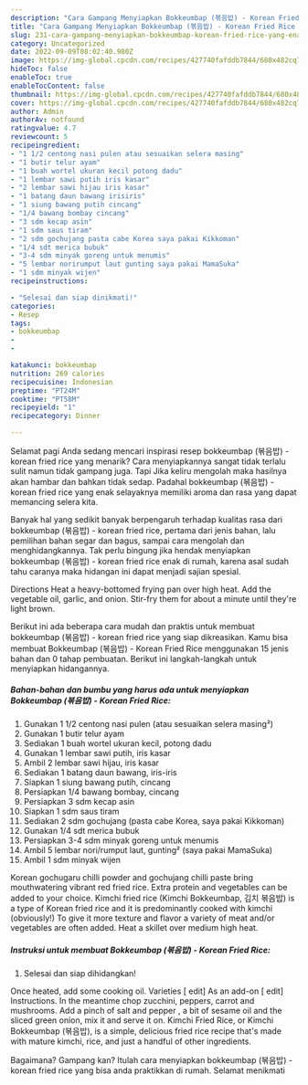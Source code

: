 ```yaml
---
description: "Cara Gampang Menyiapkan Bokkeumbap (볶음밥) - Korean Fried Rice yang Enak Banget"
title: "Cara Gampang Menyiapkan Bokkeumbap (볶음밥) - Korean Fried Rice yang Enak Banget"
slug: 231-cara-gampang-menyiapkan-bokkeumbap-korean-fried-rice-yang-enak-banget
category: Uncategorized
date: 2022-09-09T08:02:40.980Z
image: https://img-global.cpcdn.com/recipes/427740fafddb7844/680x482cq70/bokkeumbap-볶음밥-korean-fried-rice-foto-resep-utama.jpg
hideToc: false
enableToc: true
enableTocContent: false
thumbnail: https://img-global.cpcdn.com/recipes/427740fafddb7844/680x482cq70/bokkeumbap-볶음밥-korean-fried-rice-foto-resep-utama.jpg
cover: https://img-global.cpcdn.com/recipes/427740fafddb7844/680x482cq70/bokkeumbap-볶음밥-korean-fried-rice-foto-resep-utama.jpg
author: Admin
authorAv: notfound
ratingvalue: 4.7
reviewcount: 5
recipeingredient:
- "1 1/2 centong nasi pulen atau sesuaikan selera masing"
- "1 butir telur ayam"
- "1 buah wortel ukuran kecil potong dadu"
- "1 lembar sawi putih iris kasar"
- "2 lembar sawi hijau iris kasar"
- "1 batang daun bawang irisiris"
- "1 siung bawang putih cincang"
- "1/4 bawang bombay cincang"
- "3 sdm kecap asin"
- "1 sdm saus tiram"
- "2 sdm gochujang pasta cabe Korea saya pakai Kikkoman"
- "1/4 sdt merica bubuk"
- "3-4 sdm minyak goreng untuk menumis"
- "5 lembar norirumput laut gunting saya pakai MamaSuka"
- "1 sdm minyak wijen"
recipeinstructions:

- "Selesai dan siap dinikmati!"
categories:
- Resep
tags:
- bokkeumbap
- 
- 

katakunci: bokkeumbap   
nutrition: 269 calories
recipecuisine: Indonesian
preptime: "PT24M"
cooktime: "PT58M"
recipeyield: "1"
recipecategory: Dinner

---
```



Selamat pagi Anda sedang mencari inspirasi resep bokkeumbap (볶음밥) - korean fried rice yang menarik? Cara menyiapkannya sangat tidak terlalu sulit namun tidak gampang juga. Tapi Jika keliru mengolah maka hasilnya akan hambar dan bahkan tidak sedap. Padahal bokkeumbap (볶음밥) - korean fried rice yang enak selayaknya memiliki aroma dan rasa yang dapat memancing selera kita.


Banyak hal yang sedikit banyak berpengaruh terhadap kualitas rasa dari bokkeumbap (볶음밥) - korean fried rice, pertama dari jenis bahan, lalu pemilihan bahan segar dan bagus, sampai cara mengolah dan menghidangkannya. Tak perlu bingung jika hendak menyiapkan bokkeumbap (볶음밥) - korean fried rice enak di rumah, karena asal sudah tahu caranya maka hidangan ini dapat menjadi sajian spesial.

Directions Heat a heavy-bottomed frying pan over high heat. Add the vegetable oil, garlic, and onion. Stir-fry them for about a minute until they&#39;re light brown.


Berikut ini ada beberapa cara mudah dan praktis untuk membuat bokkeumbap (볶음밥) - korean fried rice yang siap dikreasikan. Kamu bisa membuat Bokkeumbap (볶음밥) - Korean Fried Rice menggunakan 15 jenis bahan dan 0 tahap pembuatan. Berikut ini langkah-langkah untuk menyiapkan hidangannya.

<!--inarticleads1-->

##### Bahan-bahan dan bumbu yang harus ada untuk menyiapkan Bokkeumbap (볶음밥) - Korean Fried Rice:

1. Gunakan 1 1/2 centong nasi pulen (atau sesuaikan selera masing²)
1. Gunakan 1 butir telur ayam
1. Sediakan 1 buah wortel ukuran kecil, potong dadu
1. Gunakan 1 lembar sawi putih, iris kasar
1. Ambil 2 lembar sawi hijau, iris kasar
1. Sediakan 1 batang daun bawang, iris-iris
1. Siapkan 1 siung bawang putih, cincang
1. Persiapkan 1/4 bawang bombay, cincang
1. Persiapkan 3 sdm kecap asin
1. Siapkan 1 sdm saus tiram
1. Sediakan 2 sdm gochujang (pasta cabe Korea, saya pakai Kikkoman)
1. Gunakan 1/4 sdt merica bubuk
1. Persiapkan 3-4 sdm minyak goreng untuk menumis
1. Ambil 5 lembar nori/rumput laut, gunting² (saya pakai MamaSuka)
1. Ambil 1 sdm minyak wijen


Korean gochugaru chilli powder and gochujang chilli paste bring mouthwatering vibrant red fried rice. Extra protein and vegetables can be added to your choice. Kimchi fried rice (Kimchi Bokkeumbap, 김치 볶음밥) is a type of Korean fried rice and it is predominantly cooked with kimchi (obviously!) To give it more texture and flavor a variety of meat and/or vegetables are often added. Heat a skillet over medium high heat. 

<!--inarticleads2-->

##### Instruksi untuk membuat Bokkeumbap (볶음밥) - Korean Fried Rice:


1. Selesai dan siap dihidangkan!

Once heated, add some cooking oil. Varieties [ edit] As an add-on [ edit] Instructions. In the meantime chop zucchini, peppers, carrot and mushrooms. Add a pinch of salt and pepper , a bit of sesame oil and the sliced green onion, mix it and serve it on. Kimchi Fried Rice, or Kimchi Bokkeumbap (볶음밥), is a simple, delicious fried rice recipe that&#39;s made with mature kimchi, rice, and just a handful of other ingredients. 

Bagaimana? Gampang kan? Itulah cara menyiapkan bokkeumbap (볶음밥) - korean fried rice yang bisa anda praktikkan di rumah. Selamat menikmati
